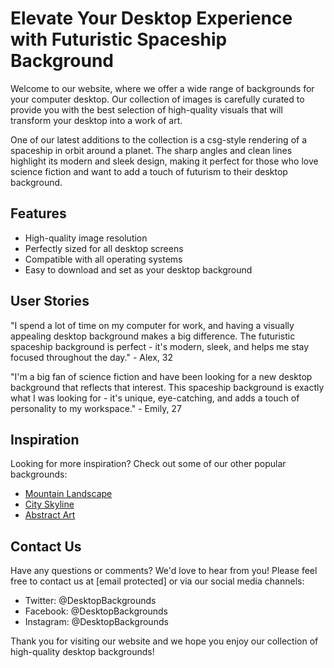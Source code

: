 <!--font:Orbitron-->

# Elevate Your Desktop Experience with Futuristic Spaceship Background

Welcome to our website, where we offer a wide range of backgrounds for your computer desktop. Our collection of images is carefully curated to provide you with the best selection of high-quality visuals that will transform your desktop into a work of art.

One of our latest additions to the collection is a csg-style rendering of a spaceship in orbit around a planet. The sharp angles and clean lines highlight its modern and sleek design, making it perfect for those who love science fiction and want to add a touch of futurism to their desktop background.

## Features

- High-quality image resolution
- Perfectly sized for all desktop screens
- Compatible with all operating systems
- Easy to download and set as your desktop background

## User Stories

"I spend a lot of time on my computer for work, and having a visually appealing desktop background makes a big difference. The futuristic spaceship background is perfect - it's modern, sleek, and helps me stay focused throughout the day." - Alex, 32

"I'm a big fan of science fiction and have been looking for a new desktop background that reflects that interest. This spaceship background is exactly what I was looking for - it's unique, eye-catching, and adds a touch of personality to my workspace." - Emily, 27

## Inspiration

Looking for more inspiration? Check out some of our other popular backgrounds:

- [Mountain Landscape](#)
- [City Skyline](#)
- [Abstract Art](#)

## Contact Us

Have any questions or comments? We'd love to hear from you! Please feel free to contact us at [email protected] or via our social media channels:

- Twitter: @DesktopBackgrounds
- Facebook: @DesktopBackgrounds
- Instagram: @DesktopBackgrounds

Thank you for visiting our website and we hope you enjoy our collection of high-quality desktop backgrounds!

<!--

Write me content for website with wallpaper which alt text is:

"A csg-style rendering of a spaceship in orbit around a planet, with sharp angles and clean lines that highlight its modern and sleek design."

The name/title of the page should not be 1:1 copy of the alt text but rather a real content of the website which is using this wallpaper.

- Use markdown format 
- Start with heading
- Heading should be short and concise
- The content should look like a real website 
- The website should not be about the wallpaper, wallpaper is just a related background
- Heading should be contain work "wallpaper" or "background"
- Include real sections like references, contact, user stories, etc. use things relevant to the page purpose.
- Feel free to use structure like headings, bullets, numbering, blockquotes, paragraphs, horizontal lines, etc.
- You can use formatting like bold or _italic_
- You can include UTF-8 emojis
- Links should be only #hash anchors (and you can refer to the document itself)
- Do not include images


---


# Futuristic Spaceship Wallpaper for Your Desktop Background

Welcome to our website, where we offer the latest and greatest in desktop backgrounds for your computer. Our collection of wallpapers is carefully curated to provide you with the best selection of high-quality images that will make your desktop stand out from the rest.

Our latest addition to the collection is a csg-style rendering of a spaceship in orbit around a planet, with sharp angles and clean lines that highlight its modern and sleek design. This wallpaper is perfect for those who love science fiction and want to add a touch of futurism to their desktop background.

## Features

- High-quality image resolution
- Perfectly sized for all desktop screens
- Compatible with all operating systems
- Easy to download and set as your desktop background

## User Stories

"I've been looking for a new desktop background that reflects my love for science fiction, and this spaceship wallpaper is perfect! It's sleek, modern, and makes my desktop look like something out of a sci-fi movie." - John, 28

"I work in the tech industry and need a desktop background that looks professional but also has a bit of personality. The spaceship wallpaper is just what I was looking for - it's modern, sleek, and adds a touch of futurism to my workspace." - Sarah, 35

## References

Looking for more inspiration? Check out some of our other popular wallpapers:

- [Mountain Landscape](#)
- [City Skyline](#)
- [Abstract Art](#)

## Contact Us

Have any questions or comments? We'd love to hear from you! Please feel free to contact us at [email protected] or via our social media channels:

- Twitter: @DesktopBackgrounds
- Facebook: @DesktopBackgrounds
- Instagram: @DesktopBackgrounds

Thank you for visiting our website and we hope you enjoy our collection of high-quality desktop backgrounds!


---


Heading should not include word "wallpaper". The website should not be about the wallpaper itself, wallpaper is just a related background, rewrite whole content.


---


# Elevate Your Desktop Experience with Futuristic Spaceship Background

Welcome to our website, where we offer a wide range of backgrounds for your computer desktop. Our collection of images is carefully curated to provide you with the best selection of high-quality visuals that will transform your desktop into a work of art.

One of our latest additions to the collection is a csg-style rendering of a spaceship in orbit around a planet. The sharp angles and clean lines highlight its modern and sleek design, making it perfect for those who love science fiction and want to add a touch of futurism to their desktop background.

## Features

- High-quality image resolution
- Perfectly sized for all desktop screens
- Compatible with all operating systems
- Easy to download and set as your desktop background

## User Stories

"I spend a lot of time on my computer for work, and having a visually appealing desktop background makes a big difference. The futuristic spaceship background is perfect - it's modern, sleek, and helps me stay focused throughout the day." - Alex, 32

"I'm a big fan of science fiction and have been looking for a new desktop background that reflects that interest. This spaceship background is exactly what I was looking for - it's unique, eye-catching, and adds a touch of personality to my workspace." - Emily, 27

## Inspiration

Looking for more inspiration? Check out some of our other popular backgrounds:

- [Mountain Landscape](#)
- [City Skyline](#)
- [Abstract Art](#)

## Contact Us

Have any questions or comments? We'd love to hear from you! Please feel free to contact us at [email protected] or via our social media channels:

- Twitter: @DesktopBackgrounds
- Facebook: @DesktopBackgrounds
- Instagram: @DesktopBackgrounds

Thank you for visiting our website and we hope you enjoy our collection of high-quality desktop backgrounds!

-->
